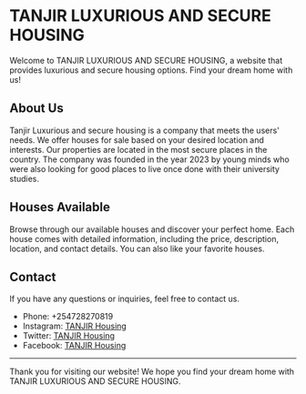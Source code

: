 
# TANJIR LUXURIOUS AND SECURE HOUSING

Welcome to TANJIR LUXURIOUS AND SECURE HOUSING, a website that provides luxurious and secure housing options. Find your dream home with us!

## About Us

Tanjir Luxurious and secure housing is a company that meets the users' needs. We offer houses for sale based on your desired location and interests. Our properties are located in the most secure places in the country. The company was founded in the year 2023 by young minds who were also looking for good places to live once done with their university studies.

## Houses Available

Browse through our available houses and discover your perfect home. Each house comes with detailed information, including the price, description, location, and contact details. You can also like your favorite houses.

## Contact

If you have any questions or inquiries, feel free to contact us.

- Phone: +254728270819
- Instagram: [TANJIR Housing](https://www.instagram.com/tanjir_housing)
- Twitter: [TANJIR Housing](https://twitter.com/tanjir_housing)
- Facebook: [TANJIR Housing](https://www.facebook.com/tanjir_housing)

---

Thank you for visiting our website! We hope you find your dream home with TANJIR LUXURIOUS AND SECURE HOUSING.

